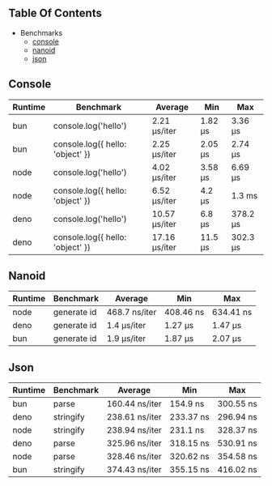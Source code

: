 ## Table Of Contents

- Benchmarks
   - [console](#console)
   - [nanoid](#nanoid)
   - [json](#json)

## Console
| Runtime | Benchmark                        | Average       | Min     | Max      |
| ------- | -------------------------------- | ------------- | ------- | -------- |
| bun     | console.log('hello')             | 2.21 µs/iter  | 1.82 µs | 3.36 µs  |
| bun     | console.log({ hello: 'object' }) | 2.25 µs/iter  | 2.05 µs | 2.74 µs  |
| node    | console.log('hello')             | 4.02 µs/iter  | 3.58 µs | 6.69 µs  |
| node    | console.log({ hello: 'object' }) | 6.52 µs/iter  | 4.2 µs  | 1.3 ms   |
| deno    | console.log('hello')             | 10.57 µs/iter | 6.8 µs  | 378.2 µs |
| deno    | console.log({ hello: 'object' }) | 17.16 µs/iter | 11.5 µs | 302.3 µs |

## Nanoid
| Runtime | Benchmark   | Average       | Min       | Max       |
| ------- | ----------- | ------------- | --------- | --------- |
| node    | generate id | 468.7 ns/iter | 408.46 ns | 634.41 ns |
| deno    | generate id | 1.4 µs/iter   | 1.27 µs   | 1.47 µs   |
| bun     | generate id | 1.9 µs/iter   | 1.87 µs   | 2.07 µs   |

## Json
| Runtime | Benchmark | Average        | Min       | Max       |
| ------- | --------- | -------------- | --------- | --------- |
| bun     | parse     | 160.44 ns/iter | 154.9 ns  | 300.55 ns |
| deno    | stringify | 238.61 ns/iter | 233.37 ns | 296.94 ns |
| node    | stringify | 238.94 ns/iter | 231.1 ns  | 328.37 ns |
| deno    | parse     | 325.96 ns/iter | 318.15 ns | 530.91 ns |
| node    | parse     | 328.46 ns/iter | 320.62 ns | 354.58 ns |
| bun     | stringify | 374.43 ns/iter | 355.15 ns | 416.02 ns |

